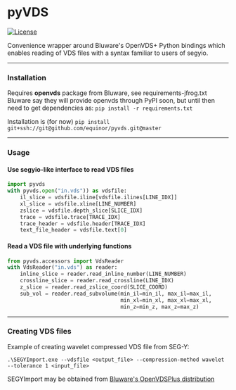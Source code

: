 # pyVDS
[![License](https://img.shields.io/badge/License-Apache%202.0-blue.svg)](https://opensource.org/licenses/Apache-2.0)

Convenience wrapper around Bluware's OpenVDS+ Python bindings which enables 
reading of VDS files with a syntax familiar to users of segyio.

---

### Installation

Requires **openvds** package from Bluware, see requirements-jfrog.txt
Bluware say they will provide openvds through PyPI soon, but until then need to get dependencies as: ```pip install -r requirements.txt```

Installation is (for now) ```pip install git+ssh://git@github.com/equinor/pyvds.git@master```

---

### Usage

#### Use segyio-like interface to read VDS files ####
```python
import pyvds
with pyvds.open("in.vds")) as vdsfile:
    il_slice = vdsfile.iline[vdsfile.ilines[LINE_IDX]]
    xl_slice = vdsfile.xline[LINE_NUMBER]
    zslice = vdsfile.depth_slice[SLICE_IDX]
    trace = vdsfile.trace[TRACE_IDX]
    trace_header = vdsfile.header[TRACE_IDX]
    text_file_header = vdsfile.text[0]
```

#### Read a VDS file with underlying functions ####
```python
from pyvds.accessors import VdsReader
with VdsReader("in.vds") as reader:
    inline_slice = reader.read_inline_number(LINE_NUMBER)
    crossline_slice = reader.read_crossline(LINE_IDX)
    z_slice = reader.read_zslice_coord(SLICE_COORD)
    sub_vol = reader.read_subvolume(min_il=min_il, max_il=max_il,
                                    min_xl=min_xl, max_xl=max_xl,
                                    min_z=min_z, max_z=max_z)
```

---

### Creating VDS files

Example of creating wavelet compressed VDS file from SEG-Y:
```
.\SEGYImport.exe --vdsfile <output_file> --compression-method wavelet --tolerance 1 <input_file>
```
SEGYImport may be obtained from [Bluware's OpenVDSPlus distribution](https://bluware.jfrog.io/native/Releases-OpenVDSPlus/2.1)